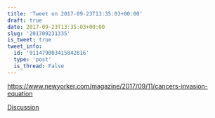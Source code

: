 ```yaml
---
title: 'Tweet on 2017-09-23T13:35:03+00:00'
draft: true
date: 2017-09-23T13:35:03+00:00
slug: '201709231335'
is_tweet: true
tweet_info:
  id: '911479003415842816'
  type: 'post'
  is_thread: False
---
```




<https://www.newyorker.com/magazine/2017/09/11/cancers-invasion-equation>

[Discussion](https://x.com/sytelus/status/911479003415842816)
